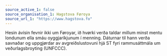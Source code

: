 ```yaml
---
source_active_1: false
source_organisation_1: Hagstova Føroya
source_url_1: "https://www.hagstova.fo"
---
```

Hesin ávísin fevnir ikki um Føroyar, ið hvørki verða taldar millum minst mentu londunum ella smáu oyggjaríkjunum í menning. Dáturnar til hann verða savnaðar og uppgjørdar av avgreiðslustovuni hjá ST fyri rammusáttmála um veðurlagsbroyting (UNFCCC).
